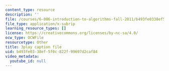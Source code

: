 ```yaml
---
content_type: resource
description: ''
file: /courses/6-006-introduction-to-algorithms-fall-2011/b493fe0338ef5f0c822f99697d2caf84_mQSp6VmfakA.vtt
file_type: application/x-subrip
learning_resource_types: []
license: https://creativecommons.org/licenses/by-nc-sa/4.0/
ocw_type: OCWFile
resourcetype: Other
title: 3play caption file
uid: b493fe03-38ef-5f0c-822f-99697d2caf84
video_metadata:
  youtube_id: null
---
```

